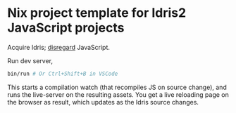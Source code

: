 # Nix project template for Idris2 JavaScript projects

Acquire Idris; [disregard](https://idris2.readthedocs.io/en/latest/backends/javascript.html) JavaScript.

Run dev server,

```sh
bin/run # Or Ctrl+Shift+B in VSCode
```

This starts a compilation watch (that recompiles JS on source change), and runs the live-server on the resulting assets. You get a live reloading page on the browser as result, which updates as the Idris source changes.
